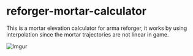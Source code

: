 # reforger-mortar-calculator
This is a mortar elevation calculator for arma reforger, it works by using interpolation since the mortar trajectories are not linear in game.

![Imgur](https://imgur.com/WZKYPQX.jpg)
